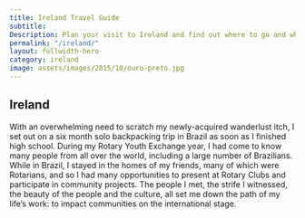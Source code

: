```yaml
---
title: Ireland Travel Guide
subtitle:
Description: Plan your visit to Ireland and find out where to go and what to do in Ireland. Read about itineraries, activities, places to stay and travel essentials...
permalink: "/ireland/"
layout: fullwidth-hero
category: ireland
image: assets/images/2015/10/ouro-preto.jpg
---
```


## Ireland

With an overwhelming need to scratch my newly-acquired wanderlust itch, I set out on a six month solo backpacking trip in Brazil as soon as I finished high school. During my Rotary Youth Exchange year, I had come to know many people from all over the world, including a large number of Brazilians. While in Brazil, I stayed in the homes of my friends, many of which were Rotarians, and so I had many opportunities to present at Rotary Clubs and participate in community projects. The people I met, the strife I witnessed, the beauty of the people and the culture, all set me down the path of my life’s work: to impact communities on the international stage.
